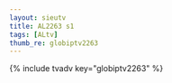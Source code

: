 ```yaml
--- 
layout: sieutv
title: AL2263 s1
tags: [ALtv]
thumb_re: globiptv2263
---
```

{% include tvadv key="globiptv2263" %} 
